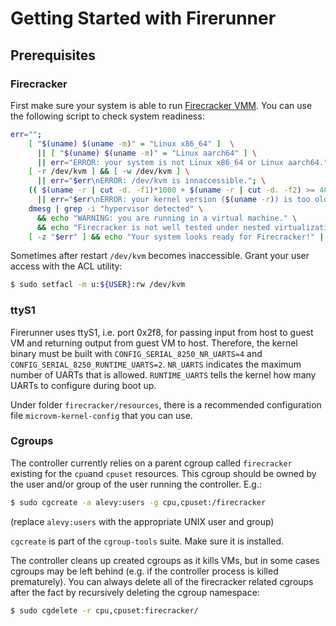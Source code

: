 # Getting Started with Firerunner
## Prerequisites
### Firecracker
First make sure your system is able to run [Firecracker VMM](https://github.com/firecracker-microvm/firecracker/blob/master/docs/getting-started.md). You can use the following script to check system readiness:

```bash
err="";
    [ "$(uname) $(uname -m)" = "Linux x86_64" ]  \
      || [ "$(uname) $(uname -m)" = "Linux aarch64" ] \
      || err="ERROR: your system is not Linux x86_64 or Linux aarch64."; \
    [ -r /dev/kvm ] && [ -w /dev/kvm ] \
      || err="$err\nERROR: /dev/kvm is innaccessible."; \
    (( $(uname -r | cut -d. -f1)*1000 + $(uname -r | cut -d. -f2) >= 4014 )) \
      || err="$err\nERROR: your kernel version ($(uname -r)) is too old."; \
    dmesg | grep -i "hypervisor detected" \
      && echo "WARNING: you are running in a virtual machine." \
      && echo "Firecracker is not well tested under nested virtualization."; \
    [ -z "$err" ] && echo "Your system looks ready for Firecracker!" || echo -e "$err"
```

Sometimes after restart `/dev/kvm` becomes inaccessible. Grant your user access with the ACL utility:

```bash
$ sudo setfacl -m u:${USER}:rw /dev/kvm
```

### ttyS1

Firerunner uses ttyS1, i.e. port 0x2f8, for passing input from host to guest VM and returning output from guest VM to host. Therefore, the kernel binary must be built with `CONFIG_SERIAL_8250_NR_UARTS=4` and `CONFIG_SERIAL_8250_RUNTIME_UARTS=2`. `NR_UARTS` indicates the maximum number of UARTs that is allowed. `RUNTIME_UARTS` tells the kernel how many UARTs to configure during boot up.

Under folder `firecracker/resources`, there is a recommended configuration file `microvm-kernel-config` that you can use.

### Cgroups

The controller currently relies on a parent cgroup called `firecracker` existing for the `cpu`and `cpuset` resources. This cgroup should be owned by the user and/or group of the user running the controller. E.g.:

```bash
$ sudo cgcreate -a alevy:users -g cpu,cpuset:/firecracker
```

(replace `alevy:users` with the appropriate UNIX user and group)

`cgcreate` is part of the `cgroup-tools` suite. Make sure it is installed.

The controller cleans up created cgroups as it kills VMs, but in some cases cgroups may be left behind (e.g. if the controller process is killed prematurely). You can always delete all of the firecracker related cgroups after the fact by recursively deleting the cgroup namespace:

```bash
$ sudo cgdelete -r cpu,cpuset:firecracker/
```
